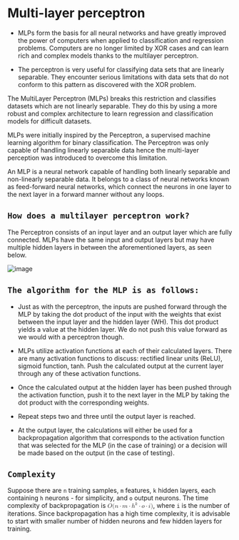 # Multi-layer perceptron

- MLPs form the basis for all neural networks and have greatly improved the power of computers when applied to classification and regression problems.  Computers are no longer limited by XOR cases and can learn rich and complex models thanks to the multilayer perceptron.


- The perceptron is very useful for classifying data sets that are linearly separable.  They encounter serious limitations with data sets that do not conform to this pattern as discovered with the XOR problem.  


The MultiLayer Perceptron (MLPs) breaks this restriction and classifies datasets which are not linearly separable.  They do this by using a more robust and complex architecture to learn regression and classification models for difficult datasets.

MLPs were initially inspired by the Perceptron, a supervised machine learning algorithm for binary classification. The Perceptron was only capable of handling linearly separable data hence the multi-layer perception was introduced to overcome this limitation.

An MLP is a neural network capable of handling both linearly separable and non-linearly separable data. It belongs to a class of neural networks known as feed-forward neural networks, which connect the neurons in one layer to the next layer in a forward manner without any loops.

## `How does a multilayer perceptron work?`

The Perceptron consists of an input layer and an output layer which are fully connected.  MLPs have the same input and output layers but may have multiple hidden layers in between the aforementioned layers, as seen below.

![image](https://github.com/anjalipathak03/NNDL-Multilayered-Perceptron/assets/91782986/676ec519-d9cf-4abc-9dd1-1ffddbbf9b41)

##  `The algorithm for the MLP is as follows:`


- Just as with the perceptron, the inputs are pushed forward through the MLP by taking the dot product of the input with the weights that exist between the input layer and the hidden layer (W­­­H).  This dot product yields a value at the hidden layer. We do not push this value forward as we would with a perceptron though.


- MLPs utilize activation functions at each of their calculated layers.  There are many activation functions to discuss: rectified linear units (ReLU), sigmoid function, tanh.  Push the calculated output at the current layer through any of these activation functions.

- Once the calculated output at the hidden layer has been pushed through the activation function, push it to the next layer in the MLP by taking the dot product with the corresponding weights.

- Repeat steps two and three until the output layer is reached.


- At the output layer, the calculations will either be used for a backpropagation algorithm that corresponds to the activation function that was selected for the MLP (in the case of training) or a decision will be made based on the output (in the case of testing).

## `Complexity`

Suppose there are `n` training samples, `m` features, `k` hidden layers, each containing `h` neurons - for simplicity, and `o` output neurons. The time complexity of backpropagation is 
<math xmlns="http://www.w3.org/1998/Math/MathML">
  <mi>O</mi>
  <mo stretchy="false">(</mo>
  <mi>n</mi>
  <mo>&#x22C5;</mo>
  <mi>m</mi>
  <mo>&#x22C5;</mo>
  <msup>
    <mi>h</mi>
    <mi>k</mi>
  </msup>
  <mo>&#x22C5;</mo>
  <mi>o</mi>
  <mo>&#x22C5;</mo>
  <mi>i</mi>
  <mo stretchy="false">)</mo>
</math>, where `i` is the number of iterations. Since backpropagation has a high time complexity, it is advisable to start with smaller number of hidden neurons and few hidden layers for training.



